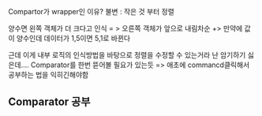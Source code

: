 Compartor가 wrapper인 이유?
불변 : 작은 것 부터 정렬 

양수면 왼쪽 객체가 더 크다고 인식 = > 오른쪽 객체가 앞으로 
내림차순 +> 만약에 값이 양수인데  데이터가 1,5이면 5,1로 바뀐다 

근데 이게 내부 로직의 인식방법을 바탕으로 정렬을 수정할 수 있는거라
난 암기하기 싫은데.... 
Comparator<T>를 한번 뜯어볼 필요가 있는듯 => 애초에 commancd클릭해서 공부하는 법을 익히긴해야함


## Comparator 공부 

